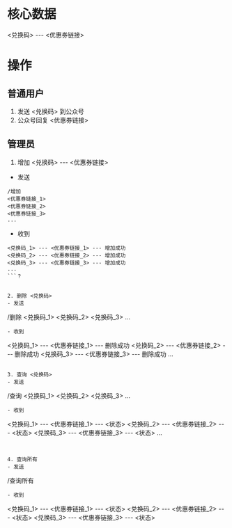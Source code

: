 
# 核心数据
<兑换码> --- <优惠券链接>

# 操作

## 普通用户
1. 发送 <兑换码> 到公众号
2. 公众号回复 <优惠券链接>

## 管理员
1. 增加 <兑换码> --- <优惠券链接>
- 发送
```
/增加
<优惠券链接_1>
<优惠券链接_2>
<优惠券链接_3>
...
```
- 收到
```
<兑换码_1> --- <优惠券链接_1> --- 增加成功
<兑换码_2> --- <优惠券链接_2> --- 增加成功
<兑换码_3> --- <优惠券链接_3> --- 增加成功
...
```？


2. 删除 <兑换码>
- 发送
```
/删除
<兑换码_1>
<兑换码_2>
<兑换码_3>
...
```
- 收到
```
<兑换码_1> --- <优惠券链接_1> --- 删除成功
<兑换码_2> --- <优惠券链接_2> --- 删除成功
<兑换码_3> --- <优惠券链接_3> --- 删除成功
...
```

3. 查询 <兑换码>
- 发送
```
/查询
<兑换码_1>
<兑换码_2>
<兑换码_3>
...
```
- 收到
```
<兑换码_1> --- <优惠券链接_1> --- <状态>
<兑换码_2> --- <优惠券链接_2> --- <状态>
<兑换码_3> --- <优惠券链接_3> --- <状态>
...
```


4. 查询所有
- 发送
```
/查询所有
```
- 收到
```
<兑换码_1> --- <优惠券链接_1> --- <状态>
<兑换码_2> --- <优惠券链接_2> --- <状态>
<兑换码_3> --- <优惠券链接_3> --- <状态>
```